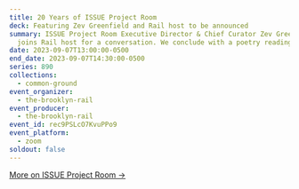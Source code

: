 ```yaml
---
title: 20 Years of ISSUE Project Room
deck: Featuring Zev Greenfield and Rail host to be announced
summary: ISSUE Project Room Executive Director & Chief Curator Zev Greenfield
  joins Rail host for a conversation. We conclude with a poetry reading.
date: 2023-09-07T13:00:00-0500
end_date: 2023-09-07T14:30:00-0500
series: 890
collections:
  - common-ground
event_organizer:
  - the-brooklyn-rail
event_producer:
  - the-brooklyn-rail
event_id: rec9PSLcO7KvuPPo9
event_platform:
  - zoom
soldout: false
---
```

[M﻿ore on ISSUE Project Room →](https://issueprojectroom.org/)